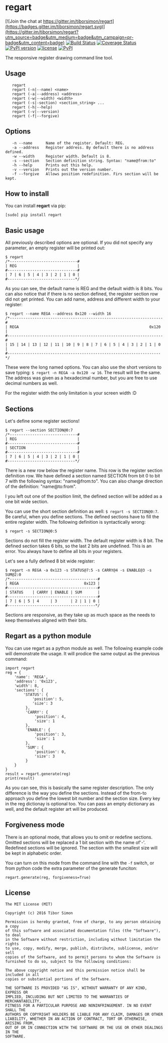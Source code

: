 # regart

[![Join the chat at https://gitter.im/tiborsimon/regart](https://badges.gitter.im/tiborsimon/regart.svg)](https://gitter.im/tiborsimon/regart?utm_source=badge&utm_medium=badge&utm_campaign=pr-badge&utm_content=badge)
[![Build Status](https://travis-ci.org/tiborsimon/regart.svg?branch=master)](https://travis-ci.org/tiborsimon/regart)
[![Coverage Status](https://coveralls.io/repos/github/tiborsimon/regart/badge.svg?branch=master)](https://coveralls.io/github/tiborsimon/regart?branch=master)
[![PyPI version](https://img.shields.io/pypi/v/regart.svg?maxAge=2592)](https://pypi.python.org/pypi?name=regarts&:action=display)
[![license](https://img.shields.io/github/license/tiborsimon/regart.svg?maxAge=2592000)](https://github.com/tiborsimon/regart#license)
[![PyPI](https://img.shields.io/pypi/dm/regart.svg?maxAge=2592000)](https://pypi.python.org/pypi?name=regart&:action=display)


The responsive register drawing command line tool.

## Usage
```
   regart
   regart (-n|--name) <name>
   regart (-a|--address) <address>
   regart (-w|--width) <width>
   regart (-s|-section) <section_string> ...
   regart (-h|--help)
   regart (-v|--version)
   regart (-f|--forgive)
```

## Options
```
   -n --name      Name of the register. Default: REG.
   -a --address   Register address. By default there is no address defined.
   -w --width     Register width. Default is 8.
   -s --section   Section definition string. Syntax: "name@from:to"
   -h --help      Prints out this help.
   -v --version   Prints out the version number.
   -f --forgive   Allows position redefinition. Firs section will be kept.
```

## How to install

You can install __regart__ via pip:

```
[sudo] pip install regart
```

## Basic usage
All previously described options are optional. If you did not specify any parameter, an empty register will be printed out:

```
$ regart
/*------------------------------#
| REG                           |
#-------------------------------#
| 7 | 6 | 5 | 4 | 3 | 2 | 1 | 0 |
#------------------------------*/
```

As you can see, the default name is REG and the default width is 8 bits. You can also notice that if there is no section defined, the register section row did not get printed. You can add name, address and different width to your register:

```
$ regart --name REGA --address 0x120 --width 16
/*--------------------------------------------------------------------#
| REGA                                                          0x120 |
#---------------------------------------------------------------------#
| 15 | 14 | 13 | 12 | 11 | 10 | 9 | 8 | 7 | 6 | 5 | 4 | 3 | 2 | 1 | 0 |
#--------------------------------------------------------------------*/
```

These were the long named options. You can also use the short versions to save typing: `$ regart -n REGA -a 0x120 -w 16`. The result will be the same. The address was given as a hexadecimal number, but you are free to use decimal numbers as well.

For the register width the only limitation is your screen width :D

## Sections

Let's define some register sections!
```
$ regart --section SECTION@0:7
/*------------------------------#
| REG                           |
#-------------------------------#
| SECTION                       |
#-------------------------------#
| 7 | 6 | 5 | 4 | 3 | 2 | 1 | 0 |
#------------------------------*/
```

There is a new row below the register name. This row is the register section definition row. We have defined a section named SECTION from bit 0 to bit 7 with the following syntax: "name@from:to". You can also change direction of the definition: "name@to:from". 

I you left out one of the position limit, the defined section will be added as a one bit wide section.

You can use the short section definition as well: `$ regart -s SECTION@0:7`. Be careful, when you define sections. The defined sections have to fill the entire register width. The following definition is syntactically wrong:
```
$ regart -s SECTION@0:5
```

Sections do not fill the register width. The default register width is 8 bit. The defined section takes 6 bits, so the last 2 bits are undefined. This is an error. You always have to define all bits in your registers.

Let's see a fully defined 8 bit wide register:
```
$ regart -n REGA -a 0x123 -s STATUS@7:5 -s CARRY@4 -s ENABLE@3 -s SUM@2:0
/*---------------------------------------#
| REGA                             0x123 |
#----------------------------------------#
| STATUS    | CARRY | ENABLE | SUM       |
#----------------------------------------#
| 7 | 6 | 5 | 4     | 3      | 2 | 1 | 0 |
#---------------------------------------*/
```

Sections are responsive, as they take up as much space as the needs to keep themselves aligned with their bits. 

## Regart as a python module

You can use regart as a python module as well. The following example code will demonstrate the usage. It will prodice the same output as the previous command:
```
import regart
reg = {
    'name': 'REGA',
    'address': '0x123',
    'width': 8,
    'sections': {
        'STATUS': {
            'position': 5,
            'size': 3
         },
         'CARRY': {
             'position': 4,
             'size': 1
         },
         'ENABLE': {
             'position': 3,
             'size': 1
         },
         'SUM': {
             'position': 0,
             'size': 3
         }
    }
}
result = regart.generate(reg)
print(result)
```

As you can see, this is basically the same register description. The only difference is the way you define the sections. Instead of the from-to approach you define the lowest bit number and the section size. Every key in the reg dictionay is optional too. You can pass an empty dictionary as well, and the default register art will be produced.

## Forgiveness mode

There is an optional mode, that allows you to omit or redefine sections. Omitted sections will be replaced a 1 bit section with the name of'-'. Redefined sections will be ignored. The section with the smallest size will be kept in alphabetic order.

You can turn on this mode from the command line with the `-f` switch, or from python code the extra parameter of the generate funciton:

```
regart.generate(reg, forgiveness=True)
```

## License

```
The MIT License (MIT)

Copyright (c) 2016 Tibor Simon

Permission is hereby granted, free of charge, to any person obtaining a copy
of this software and associated documentation files (the "Software"), to deal
in the Software without restriction, including without limitation the rights
to use, copy, modify, merge, publish, distribute, sublicense, and/or sell
copies of the Software, and to permit persons to whom the Software is
furnished to do so, subject to the following conditions:

The above copyright notice and this permission notice shall be included in all
copies or substantial portions of the Software.

THE SOFTWARE IS PROVIDED "AS IS", WITHOUT WARRANTY OF ANY KIND, EXPRESS OR
IMPLIED, INCLUDING BUT NOT LIMITED TO THE WARRANTIES OF MERCHANTABILITY,
FITNESS FOR A PARTICULAR PURPOSE AND NONINFRINGEMENT. IN NO EVENT SHALL THE
AUTHORS OR COPYRIGHT HOLDERS BE LIABLE FOR ANY CLAIM, DAMAGES OR OTHER
LIABILITY, WHETHER IN AN ACTION OF CONTRACT, TORT OR OTHERWISE, ARISING FROM,
OUT OF OR IN CONNECTION WITH THE SOFTWARE OR THE USE OR OTHER DEALINGS IN THE
SOFTWARE.
```

